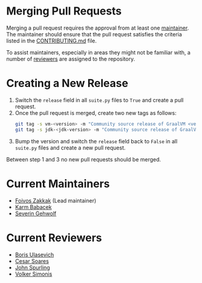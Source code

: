# Merging Pull Requests

Merging a pull request requires the approval from at least one [maintainer](#current-maintainers). The maintainer should ensure that the pull request satisfies the criteria listed in the [CONTRIBUTING.md](CONTRIBUTING.md) file.

To assist maintainers, especially in areas they might not be familiar with, a number of [reviewers](#current-reviewers) are assigned to the repository.

# Creating a New Release

1. Switch the `release` field in all `suite.py` files to `True` and create a pull request.
2. Once the pull request is merged, create two new tags as follows:
   ```bash
   git tag -s vm-<version> -m "Community source release of GraalVM <version> for JDK 21"
   git tag -s jdk-<jdk-version> -m "Community source release of GraalVM <version> for JDK 21"
   ```
3. Bump the version and switch the `release` field back to `False`  in all `suite.py` files and create a new pull request.

Between step 1 and 3 no new pull requests should be merged.

# Current Maintainers

* [Foivos Zakkak](https://github.com/zakkak/) (Lead maintainer)
* [Karm Babacek](https://github.com/Karm/)
* [Severin Gehwolf](https://github.com/jerboaa/)

# Current Reviewers

* [Boris Ulasevich](https://github.com/bulasevich)
* [Cesar Soares](https://github.com/JohnTortugo)
* [John Spurling](https://github.com/synecdoche)
* [Volker Simonis](https://github.com/simonis/)

